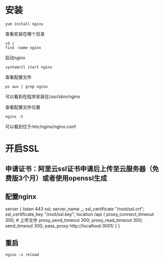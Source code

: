 

# 安装

```
yum install nginx
```

查看安装在哪个目录
```
cd /
find -name nginx
```

启动nginx
```
systemctl start nginx
```

查看配置文件
```
ps aux | grep nginx
```
可以看到在程序安装在/usr/sbin/nginx

查看配置文件位置
```
nginx -t
```
可以看到位于/etc/nginx/nginx.conf


# 开启SSL

## 申请证书：阿里云ssl证书申请后上传至云服务器（免费版3个月）或者使用openssl生成
## 配置nginx

server {
    listen  443 ssl;
    server_name     _;
    ssl_certificate "/root/ssl.crt";
    ssl_certificate_key "/root/ssl.key";
    location /api {
        proxy_connect_timeout       300; # 上传文件
        proxy_send_timeout          300;
        proxy_read_timeout          300;
        send_timeout                300;
        pass_proxy  http://localhost:3001/
    }
}

## 重启
`nginx -s reload`